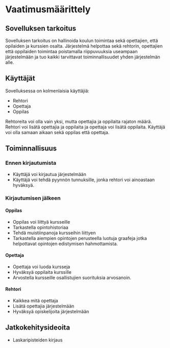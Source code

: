 # Vaatimusmäärittely

## Sovelluksen tarkoitus

Sovelluksen tarkoitus on hallinoida koulun toimintaa sekä opettajien, että opilaiden ja kurssien osalta.
Järjestelmä helpottaa sekä rehtorin, opettajien että oppilaiden toimintaa poistamalla riippuvuuksia useampaan järjestelmään ja tuo kaikki tarvittavat toiminnallisuudet yhden järjestelmän alle.

## Käyttäjät

Sovelluksessa on kolmenlaisia käyttäjiä:
 - Rehtori
 - Opettaja
 - Oppilas

Rehtoreita voi olla vain yksi, mutta opettajia ja oppilaita rajaton määrä. 
Rehtori voi lisätä opettajia ja oppilaita ja opettaja voi lisätä oppilaita.
Käyttäjä voi olla samaan aikaan sekä oppilas että opettaja.

## Toiminnallisuus

### Ennen kirjautumista

 - Käyttäjä voi kirjautua järjestelmään
 - Käyttäjä voi tehdä pyynnön tunnuksille, jonka rehtori voi ainoastaan hyväksyä.

### Kirjautumisen jälkeen

#### Oppilas
 - Oppilas voi liittyä kursseille
 - Tarkastella opintohistoriaa
 - Tehdä muistiinpanoja kursseihin liittyen
 - Tarkastella aiempien opintojen perusteella luotuja graafeja jotka helpottavat opintojen edistymisen hahmottamista.

#### Opettaja
 - Opettaja voi luoda kursseja
 - Hyväksyä oppilaita kurssille
 - Arvostella kursseille osallistujien suorituksia arvosanoin.

#### Rehtori
 - Kaikkea mitä opettaja
 - Lisätä opettajia järjestelmään
 - Hyväksyä opiskelijoita järjestelmään

## Jatkokehitysideoita

 - Laskaripisteiden kirjaus
